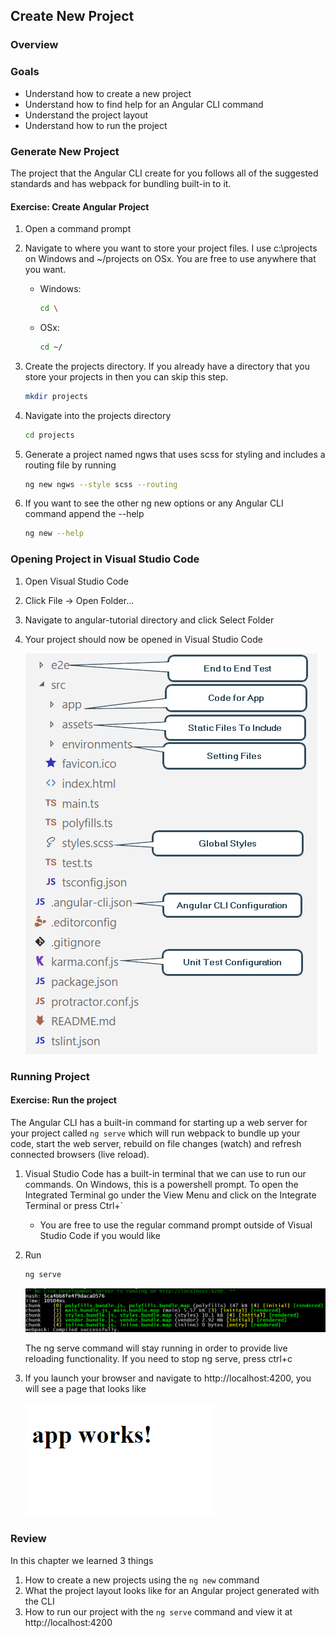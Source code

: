 ## Create New Project

### Overview

### Goals

* Understand how to create a new project
* Understand how to find help for an Angular CLI command
* Understand the project layout
* Understand how to run the project

### Generate New Project

The project that the Angular CLI create for you follows all of the suggested standards and has webpack for bundling built-in to it.    

<h4 class="exercise-start">
    <b>Exercise</b>: Create Angular Project
</h4>

1. Open a command prompt
1. Navigate to where you want to store your project files.  I use c:\projects on Windows and ~/projects on OSx.  You are free to use anywhere that you want. 
    
    * Windows:

        ```bash
        cd \ 
        ```
    * OSx:

        ```bash
        cd ~/
        ```

1. Create the projects directory.  If you already have a directory that you store your projects in then you can skip this step.

    ```bash
    mkdir projects
    ```

1. Navigate into the projects directory

    ```bash
    cd projects
    ```
    
1. Generate a project named ngws that uses scss for styling and includes a routing file by running

    ```bash
    ng new ngws --style scss --routing
    ```

1. If you want to see the other ng new options or any Angular CLI command append the --help

    ```bash
    ng new --help
    ```
    
<div class="exercise-end"></div>


### Opening Project in Visual Studio Code

1. Open Visual Studio Code
1. Click File -> Open Folder...
1. Navigate to angular-tutorial directory and click Select Folder 
1. Your project should now be opened in Visual Studio Code

    ![Project Layout](images/project-layout.png)


### Running Project


<h4 class="exercise-start">
    <b>Exercise</b>: Run the project
</h4>

The Angular CLI has a built-in command for starting up a web server for your project called `ng serve` which will run webpack to bundle up your code, start the web server, rebuild on file changes (watch) and refresh connected browsers (live reload).

1. Visual Studio Code has a built-in terminal that we can use to run our commands.  On Windows, this is a powershell prompt.  To open the Integrated Terminal go under the View Menu and click on the Integrate Terminal or press Ctrl+`
    * You are free to use the regular command prompt outside of Visual Studio Code if you would like
1. Run

    ```bash
    ng serve
    ```

    ![ng serve output](images/ng-serve.png)

    <div class="alert alert-info" role="alert">The ng serve command will stay running in order to provide live reloading functionality.  If you need to stop ng serve, press ctrl+c</div>

1. If you launch your browser and navigate to http://localhost:4200, you will see a page that looks like

    ![app works](images/appworks.png)
    
<div class="exercise-end"></div>


### Review

In this chapter we learned 3 things

1. How to create a new projects using the `ng new` command
1. What the project layout looks like for an Angular project generated with the CLI
1. How to run our project with the `ng serve` command and view it at http://localhost:4200

